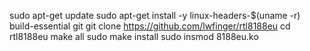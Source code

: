 sudo apt-get update
sudo apt-get install -y linux-headers-$(uname -r) build-essential git
git clone https://github.com/lwfinger/rtl8188eu
cd rtl8188eu
make all
sudo make install
sudo insmod 8188eu.ko
